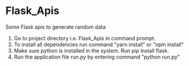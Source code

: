 # Flask_Apis
Some Flask apis to generate random data

1. Go to project directory i.e. Flask_Apis in command prompt.
2. To install all dependencies run command "yarn install" or "npm install"
3. Make sure python is installed in the system. Run pip install flask.
4. Run the application file run.py by entering command "python run.py"